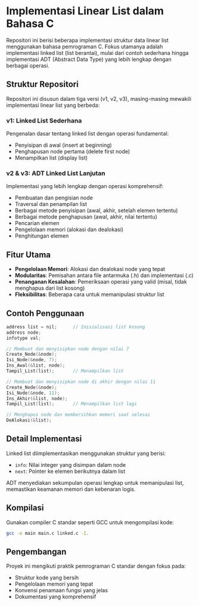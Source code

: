 # Implementasi Linear List dalam Bahasa C

Repositori ini berisi beberapa implementasi struktur data linear list menggunakan bahasa pemrograman C. Fokus utamanya adalah implementasi linked list (list berantai), mulai dari contoh sederhana hingga implementasi ADT (Abstract Data Type) yang lebih lengkap dengan berbagai operasi.

## Struktur Repositori

Repositori ini disusun dalam tiga versi (v1, v2, v3), masing-masing mewakili implementasi linear list yang berbeda:

### v1: Linked List Sederhana
Pengenalan dasar tentang linked list dengan operasi fundamental:
- Penyisipan di awal (insert at beginning)
- Penghapusan node pertama (delete first node)
- Menampilkan list (display list)

### v2 & v3: ADT Linked List Lanjutan
Implementasi yang lebih lengkap dengan operasi komprehensif:
- Pembuatan dan pengisian node
- Traversal dan penampilan list
- Berbagai metode penyisipan (awal, akhir, setelah elemen tertentu)
- Berbagai metode penghapusan (awal, akhir, nilai tertentu)
- Pencarian elemen
- Pengelolaan memori (alokasi dan dealokasi)
- Penghitungan elemen

## Fitur Utama

- **Pengelolaan Memori**: Alokasi dan dealokasi node yang tepat
- **Modularitas**: Pemisahan antara file antarmuka (.h) dan implementasi (.c)
- **Penanganan Kesalahan**: Pemeriksaan operasi yang valid (misal, tidak menghapus dari list kosong)
- **Fleksibilitas**: Beberapa cara untuk memanipulasi struktur list

## Contoh Penggunaan

```c
address list = nil;      // Inisialisasi list kosong
address node;
infotype val;

// Membuat dan menyisipkan node dengan nilai 7
Create_Node(&node);
Isi_Node(&node, 7);
Ins_Awal(&list, node);
Tampil_List(list);       // Menampilkan list

// Membuat dan menyisipkan node di akhir dengan nilai 11
Create_Node(&node);
Isi_Node(&node, 11);
Ins_Akhir(&list, node);
Tampil_List(list);       // Menampilkan list lagi

// Menghapus node dan membersihkan memori saat selesai
DeAlokasi(&list);
```

## Detail Implementasi

Linked list diimplementasikan menggunakan struktur yang berisi:
- `info`: Nilai integer yang disimpan dalam node
- `next`: Pointer ke elemen berikutnya dalam list

ADT menyediakan sekumpulan operasi lengkap untuk memanipulasi list, memastikan keamanan memori dan kebenaran logis.

## Kompilasi

Gunakan compiler C standar seperti GCC untuk mengompilasi kode:

```bash
gcc -o main main.c linked.c -I.
```

## Pengembangan

Proyek ini mengikuti praktik pemrograman C standar dengan fokus pada:
- Struktur kode yang bersih
- Pengelolaan memori yang tepat
- Konvensi penamaan fungsi yang jelas
- Dokumentasi yang komprehensif

